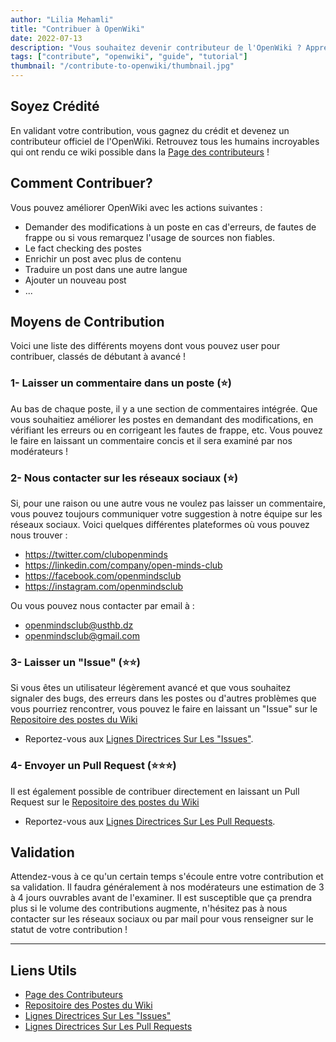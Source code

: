 ```yaml
---
author: "Lilia Mehamli"
title: "Contribuer à OpenWiki"
date: 2022-07-13
description: "Vous souhaitez devenir contributeur de l'OpenWiki ? Apprenez les différentes façons dont vous pouvez le faire!"
tags: ["contribute", "openwiki", "guide", "tutorial"]
thumbnail: "/contribute-to-openwiki/thumbnail.jpg"
---
```


## Soyez Crédité
En validant votre contribution, vous gagnez du crédit et devenez un contributeur officiel de l'OpenWiki. Retrouvez tous les humains incroyables qui ont rendu ce wiki possible dans la [Page des contributeurs](https://wiki.openmindsclub.net/fr/page/contributors//) !

## Comment Contribuer?
Vous pouvez améliorer OpenWiki avec les actions suivantes :

- Demander des modifications à un poste en cas d'erreurs, de fautes de frappe ou si vous remarquez l'usage de sources non fiables.
- Le fact checking des postes
- Enrichir un post avec plus de contenu
- Traduire un post dans une autre langue
- Ajouter un nouveau post
- ...

## Moyens de Contribution

Voici une liste des différents moyens dont vous pouvez user pour contribuer, classés de débutant à avancé !

### 1- Laisser un commentaire dans un poste (⭐)
Au bas de chaque poste, il y a une section de commentaires intégrée. Que vous souhaitiez améliorer les postes en demandant des modifications, en vérifiant les erreurs ou en corrigeant les fautes de frappe, etc. Vous pouvez le faire en laissant un commentaire concis et il sera examiné par nos modérateurs !

### 2- Nous contacter sur les réseaux sociaux (⭐)
Si, pour une raison ou une autre vous ne voulez pas laisser un commentaire, vous pouvez toujours communiquer votre suggestion à notre équipe sur les réseaux sociaux. Voici quelques différentes plateformes où vous pouvez nous trouver :

- https://twitter.com/clubopenminds
- https://linkedin.com/company/open-minds-club
- https://facebook.com/openmindsclub
- https://instagram.com/openmindsclub

Ou vous pouvez nous contacter par email à :

- openmindsclub@usthb.dz
- openmindsclub@gmail.com

### 3- Laisser un "Issue" (⭐⭐)
Si vous êtes un utilisateur légèrement avancé et que vous souhaitez signaler des bugs, des erreurs dans les postes ou d'autres problèmes que vous pourriez rencontrer, vous pouvez le faire en laissant un "Issue" sur le [Repositoire des postes du Wiki](https://github.com/openmindsclub/wiki-posts)

* Reportez-vous aux [Lignes Directrices Sur Les "Issues"](https://medium.com/nyc-planning-digital/writing-a-proper-github-issue-97427d62a20f).

### 4- Envoyer un Pull Request (⭐⭐⭐)
Il est également possible de contribuer directement en laissant un Pull Request sur le [Repositoire des postes du Wiki](https://github.com/openmindsclub/wiki-posts)

* Reportez-vous aux [Lignes Directrices Sur Les Pull Requests](https://leoneperdigao.medium.com/pull-request-best-practices-fa20f7daeb3c).

## Validation 
Attendez-vous à ce qu'un certain temps s'écoule entre votre contribution et sa validation. Il faudra généralement à nos modérateurs une estimation de 3 à 4 jours ouvrables avant de l'examiner. Il est susceptible que ça prendra plus si le volume des contributions augmente, n'hésitez pas à nous contacter sur les réseaux sociaux ou par mail pour vous renseigner sur le statut de votre contribution !

---

## Liens Utils 
- [Page des Contributeurs](https://wiki.openmindsclub.net/contributors)
- [Repositoire des Postes du Wiki](https://github.com/openmindsclub/wiki-posts)
- [Lignes Directrices Sur Les "Issues"](https://medium.com/nyc-planning-digital/writing-a-proper-github-issue-97427d62a20f)
- [Lignes Directrices Sur Les Pull Requests](https://leoneperdigao.medium.com/pull-request-best-practices-fa20f7daeb3c)